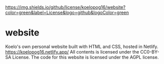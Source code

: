 https://img.shields.io/github/license/koelopog16/website?color=green&label=License&logo=github&logoColor=green

# website
Koelo's own personal website built with HTML and CSS, hosted in Netlify. https://koelopog16.netlify.app/  All contents is licensed under the CC0-BY-SA License. The code for this website is licensed under the AGPL license.

